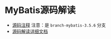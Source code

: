 # MyBatis源码解读

- [源码注释](https://gitee.com/anxiaole/mybatis-3)    注意：是 `branch-mybatis-3.5.6` 分支
- [源码解读详细文档](https://gitee.com/anxiaole/mybatis-3/tree/branch-mybatis-3.5.6/%E6%96%87%E6%A1%A3)
